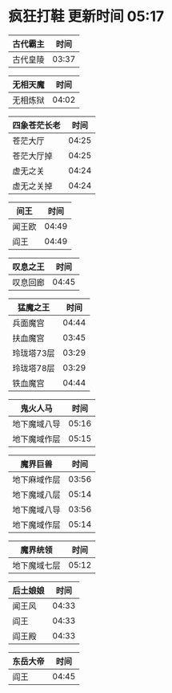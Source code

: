 # 疯狂打鞋 更新时间 05:17

| 古代霸主   | 时间    |
|--------|-------|
| 古代皇陵 | 03:37 |

| 无相天魔   | 时间    |
|--------|-------|
| 无相炼狱 | 04:02 |

| 四象苍茫长老   | 时间    |
|--------|-------|
| 苍茫大厅 | 04:25 |
| 苍茫大厅掉 | 04:25 |
| 虚无之关 | 04:24 |
| 虚无之关掉 | 04:24 |

| 间王   | 时间    |
|--------|-------|
| 闻王欧 | 04:49 |
| 阎王 | 04:49 |

| 叹息之王   | 时间    |
|--------|-------|
| 叹息回廊 | 04:45 |

| 猛魔之王   | 时间    |
|--------|-------|
| 兵面魔宫 | 04:44 |
| 扶血魔宫 | 03:45 |
| 玲珑塔73层 | 03:29 |
| 玲珑塔78层 | 03:29 |
| 铁血魔宫 | 04:44 |

| 鬼火人马   | 时间    |
|--------|-------|
| 地下魔域八导 | 05:16 |
| 地下魔域作层 | 05:15 |

| 魔界巨兽   | 时间    |
|--------|-------|
| 地下麻域作层 | 03:56 |
| 地下魔域八层 | 05:14 |
| 地下魔域八导 | 03:56 |
| 地下魔域作层 | 05:14 |

| 魔界统领   | 时间    |
|--------|-------|
| 地下魔域七层 | 05:12 |

| 后土娘娘   | 时间    |
|--------|-------|
| 闻王风 | 04:33 |
| 阎王 | 04:33 |
| 阎王殿 | 04:33 |

| 东岳大帝   | 时间    |
|--------|-------|
| 阎王 | 04:45 |
